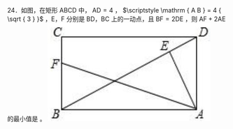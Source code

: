 24．如图，在矩形 ABCD 中， $\mathrm { A D } { = } 4$ ， $\scriptstyle \mathrm { A B } = 4 { \sqrt { 3 } }$ ，E，F 分别是 BD，BC 上的一动点，且 $\mathrm { B F } { = } 2 \mathrm { D E }$ ，则 $\mathrm { A F } { + } 2 \mathrm { A E }$ 的最小值是 。
![](<../../qs_image_DB/专题2-6__逆等线之乾坤大挪移（解析版）/da763a0ae25b708e965bc82cf91fcbb418a97c85ba3f089f2829d5fadc4dddca.jpg>)
